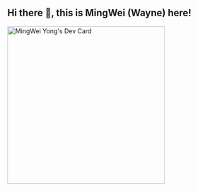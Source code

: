 ## Hi there 👋, this is MingWei (Wayne) here!

<!--
**ymw0331/ymw0331** is a ✨ _special_ ✨ repository because its `README.md` (this file) appears on your GitHub profile.

Here are some ideas to get you started:

- 🔭 I’m currently working on ...
- 🌱 I’m currently learning ...
- 👯 I’m looking to collaborate on ...
- 🤔 I’m looking for help with ...
- 💬 Ask me about ...
- 📫 How to reach me: ...
- 😄 Pronouns: ...
- ⚡ Fun fact: ...
-->


<a href="https://app.daily.dev/ymw0331"><img src="https://api.daily.dev/devcards/v2/hZAJS5vlP9kqN1ahBKwcD.png?r=uf3&type=default" width="356" alt="MingWei Yong's Dev Card"/></a>
